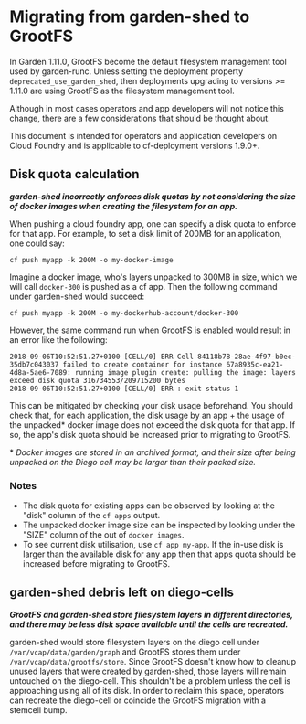 # Migrating from garden-shed to GrootFS

In Garden 1.11.0, GrootFS become the default filesystem management tool used by
garden-runc. Unless setting the deployment property
`deprecated_use_garden_shed`, then deployments upgrading to versions >= 1.11.0
are using GrootFS as the filesystem management tool.

Although in most cases operators and app developers will not notice this change,
there are a few considerations that should be thought about.

This document is intended for operators and application developers on Cloud
Foundry and is applicable to cf-deployment versions 1.9.0+.

## Disk quota calculation

***garden-shed incorrectly enforces disk quotas by not considering the size of
docker images when creating the filesystem for an app.***

When pushing a cloud foundry app, one can specify a disk quota to enforce for
that app. For example, to set a disk limit of 200MB for an application, one
could say:

```
cf push myapp -k 200M -o my-docker-image
```

Imagine a docker image, who's layers unpacked to 300MB in size, which we will
call `docker-300` is pushed as a cf app. Then the following command under
garden-shed would succeed:

```
cf push myapp -k 200M -o my-dockerhub-account/docker-300
```

However, the same command run when GrootFS is enabled would result in an error
like the following:

```
2018-09-06T10:52:51.27+0100 [CELL/0] ERR Cell 84118b78-28ae-4f97-b0ec-35db7c043037 failed to create container for instance 67a8935c-ea21-4d8a-5ae6-7089: running image plugin create: pulling the image: layers exceed disk quota 316734553/209715200 bytes
2018-09-06T10:52:51.27+0100 [CELL/0] ERR : exit status 1
```

This can be mitigated by checking your disk usage beforehand. You should check
that, for each application, the disk usage by an app + the usage of the
unpacked* docker image does not exceed the disk quota for that app. If so, the
app's disk quota should be increased prior to migrating to GrootFS.

\* *Docker images are stored in an archived format, and their size after being
unpacked on the Diego cell may be larger than their packed size.*

### Notes

* The disk quota for existing apps can be observed by looking at the "disk"
column of the `cf apps` output.
* The unpacked docker image size can be inspected by looking under the "SIZE"
column of the out of `docker images`.
* To see current disk utilisation, use `cf app my-app`. If the in-use disk is
larger than the available disk for any app then that apps quota should be
increased before migrating to GrootFS.

## garden-shed debris left on diego-cells

***GrootFS and garden-shed store filesystem layers in different directories,
and there may be less disk space available until the cells are recreated.***

garden-shed would store filesystem layers on the diego cell under
`/var/vcap/data/garden/graph` and GrootFS stores them under
`/var/vcap/data/grootfs/store`. Since GrootFS doesn't know how to cleanup unused
layers that were created by garden-shed, those layers will remain untouched on
the diego-cell. This shouldn't be a problem unless the cell is approaching using
all of its disk. In order to reclaim this space, operators can recreate the
diego-cell or coincide the GrootFS migration with a stemcell bump.
